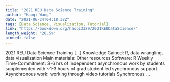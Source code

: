 ```yaml
---
title: "2021 REU Data Science Training"
author: "Haoqi Wang"
date: "2021-06-24T04:18:38Z"
tags: [Data Science, Visualization, Tutorial]
link: "https://bookdown.org/haoqi3329/2021REUDataScience/"
length_weight: "26.5%"
pinned: false
---
```


2021 REU Data Science Training [...] Knowledge Gained: R, data wrangling, data visualization Main materials: Other resources Software: R Weekly Time-Commitment: 3-6 hrs of independent asynchronous work by students supplemented with ~1-3 hours of grad student led synchronous support. Asynchronous work: working through video tutorials Synchronous ...
